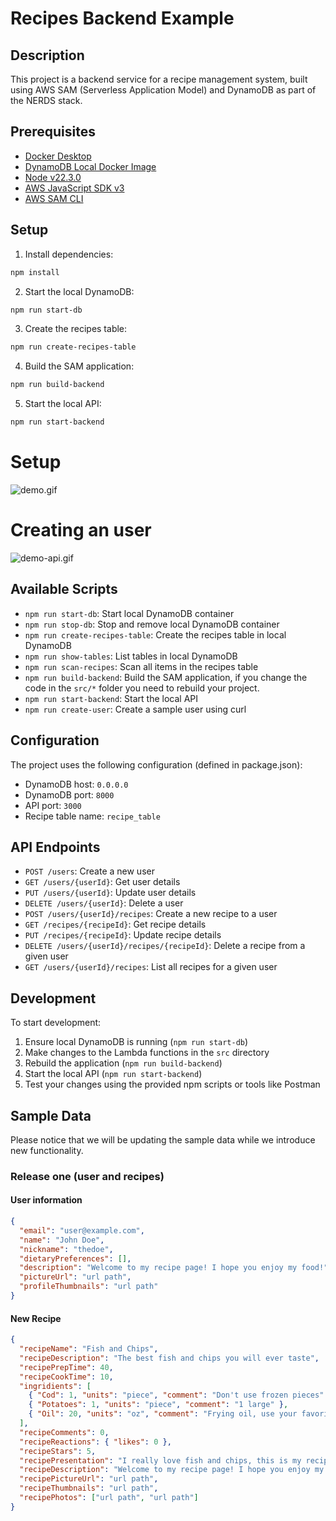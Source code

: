 # Recipes Backend Example

## Description

This project is a backend service for a recipe management system, built using AWS SAM (Serverless Application Model) and DynamoDB as part of the NERDS stack.

## Prerequisites

- [Docker Desktop](https://www.docker.com/products/docker-desktop/)
- [DynamoDB Local Docker Image](https://hub.docker.com/r/amazon/dynamodb-local)
- [Node v22.3.0](https://nodejs.org/en/blog/release/v22.3.0)
- [AWS JavaScript SDK v3](https://docs.aws.amazon.com/AWSJavaScriptSDK/v3/latest/client/dynamodb/)
- [AWS SAM CLI](https://docs.aws.amazon.com/serverless-application-model/latest/developerguide/install-sam-cli.html)

## Setup

1. Install dependencies:

```bash
npm install
```

2. Start the local DynamoDB:

```bash
npm run start-db
```

3. Create the recipes table:

```bash
npm run create-recipes-table
```

4. Build the SAM application:

```bash
npm run build-backend
```

5. Start the local API:

```bash
npm run start-backend
```

# Setup

![demo.gif](./documentation/demo.gif)

# Creating an user

![demo-api.gif](./documentation/demo-api.gif)

## Available Scripts

- `npm run start-db`: Start local DynamoDB container
- `npm run stop-db`: Stop and remove local DynamoDB container
- `npm run create-recipes-table`: Create the recipes table in local DynamoDB
- `npm run show-tables`: List tables in local DynamoDB
- `npm run scan-recipes`: Scan all items in the recipes table
- `npm run build-backend`: Build the SAM application, if you change the code in the `src/*` folder you need to rebuild your project.
- `npm run start-backend`: Start the local API
- `npm run create-user`: Create a sample user using curl

## Configuration

The project uses the following configuration (defined in package.json):

- DynamoDB host: `0.0.0.0`
- DynamoDB port: `8000`
- API port: `3000`
- Recipe table name: `recipe_table`

## API Endpoints

- `POST /users`: Create a new user
- `GET /users/{userId}`: Get user details
- `PUT /users/{userId}`: Update user details
- `DELETE /users/{userId}`: Delete a user
- `POST /users/{userId}/recipes`: Create a new recipe to a user
- `GET /recipes/{recipeId}`: Get recipe details
- `PUT /recipes/{recipeId}`: Update recipe details
- `DELETE /users/{userId}/recipes/{recipeId}`: Delete a recipe from a given user
- `GET /users/{userId}/recipes`: List all recipes for a given user

## Development

To start development:

1. Ensure local DynamoDB is running (`npm run start-db`)
2. Make changes to the Lambda functions in the `src` directory
3. Rebuild the application (`npm run build-backend`)
4. Start the local API (`npm run start-backend`)
5. Test your changes using the provided npm scripts or tools like Postman

## Sample Data

Please notice that we will be updating the sample data while we introduce new functionality.

### Release one (user and recipes)

#### User information

```json
{
  "email": "user@example.com",
  "name": "John Doe",
  "nickname": "thedoe",
  "dietaryPreferences": [],
  "description": "Welcome to my recipe page! I hope you enjoy my food!",
  "pictureUrl": "url path",
  "profileThumbnails": "url path"
}
```

#### New Recipe

```json
{
  "recipeName": "Fish and Chips",
  "recipeDescription": "The best fish and chips you will ever taste",
  "recipePrepTime": 40,
  "recipeCookTime": 10,
  "ingridients": [
    { "Cod": 1, "units": "piece", "comment": "Don't use frozen pieces" },
    { "Potatoes": 1, "units": "piece", "comment": "1 large" },
    { "Oil": 20, "units": "oz", "comment": "Frying oil, use your favorite" }
  ],
  "recipeComments": 0,
  "recipeReactions": { "likes": 0 },
  "recipeStars": 5,
  "recipePresentation": "I really love fish and chips, this is my recipe",
  "recipeDescription": "Welcome to my recipe page! I hope you enjoy my food!",
  "recipePictureUrl": "url path",
  "recipeThumbnails": "url path",
  "recipePhotos": ["url path", "url path"]
}
```

